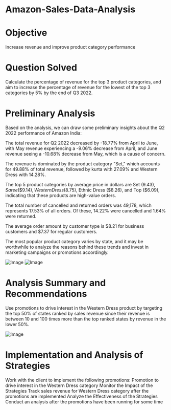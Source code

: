 # Amazon-Sales-Data-Analysis

# Objective 
Increase revenue and improve product category performance

# Question Solved 
Calculate the percentage of revenue for the top 3 product categories, and aim to increase the percentage of revenue for the lowest of the top 3 categories by 5% by the end of Q3 2022.

# Preliminary Analysis
Based on the analysis, we can draw some preliminary insights about the Q2 2022 performance of Amazon India:

The total revenue for Q2 2022 decreased by -18.77% from April to June, with May revenue experiencing a -9.06% decrease from April, and June revenue seeing a -10.68% decrease from May, which is a cause of concern.

The revenue is dominated by the product category "Set," which accounts for 49.88% of total revenue, followed by kurta with 27.09% and Western Dress with 14.28%.

The top 5 product categories by average price in dollars are Set ($9.43), Saree (\$9.14), Western Dress ($8.75), Ethnic Dress (\$8.26), and Top ($6.09), indicating that these products are high-value orders.

The total number of cancelled and returned orders was 49,178, which represents 17.53% of all orders. Of these, 14.22% were cancelled and 1.64% were returned.

The average order amount by customer type is $8.21 for business customers and \$7.37 for regular customers.

The most popular product category varies by state, and it may be worthwhile to analyze the reasons behind these trends and invest in marketing campaigns or promotions accordingly.

![Image](https://github.com/user-attachments/assets/d86b8514-6d08-4440-8aae-95187e1ceb56)
![Image](https://github.com/user-attachments/assets/26c03ae9-ce5f-4161-9384-c199b227af0e)

# Analysis Summary and Recommendations
Use promotions to drive interest in the Western Dress product by targeting the top 50% of states ranked by sales revenue since their revenue is between 10 and 100 times more than the top ranked states by revenue in the lower 50%.

![Image](https://github.com/user-attachments/assets/14e01b48-bc49-4a42-a75b-f2e1f01f7d50)

# Implementation and Analysis of Strategies
Work with the client to implement the following promotions:
     Promotion to drive interest in the Western Dress category
Monitor the Impact of the Strategies
     Track sales revenue for Western Dress category after the promotions are implemented
Analyze the Effectiveness of the Strategies
     Conduct an analysis after the promotions have been running for some time
